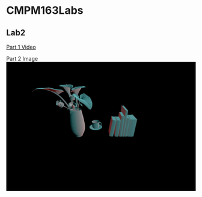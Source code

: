 # CMPM163Labs
 
## Lab2

 [Part 1 Video](https://drive.google.com/file/d/1fT3sscdZow4fVg__wP3ExCXg0SP7Tm3A/view?usp=sharing)
 
 Part 2 Image
 ![](lab2/part2_Image.png)
 
